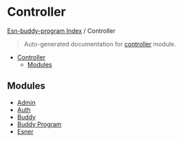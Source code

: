 # Controller

[Esn-buddy-program Index](../README.md#esn-buddy-program-index) / Controller

> Auto-generated documentation for [controller](https://github.com/Horghe20/ESN-Buddy-Program/blob/main/controller/__init__.py) module.

- [Controller](#controller)
  - [Modules](#modules)

## Modules

- [Admin](./admin.md)
- [Auth](./auth.md)
- [Buddy](./buddy.md)
- [Buddy Program](buddy_program/index.md)
- [Esner](./esner.md)